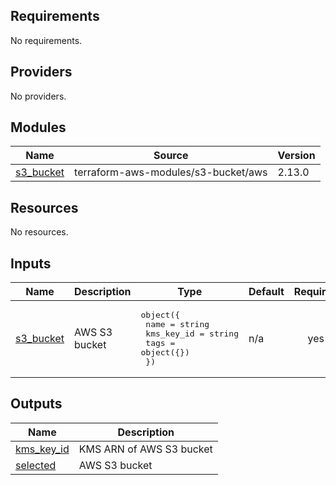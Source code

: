 <!-- BEGIN_TF_DOCS -->
## Requirements

No requirements.

## Providers

No providers.

## Modules

| Name | Source | Version |
|------|--------|---------|
| <a name="module_s3_bucket"></a> [s3\_bucket](#module\_s3\_bucket) | terraform-aws-modules/s3-bucket/aws | 2.13.0 |

## Resources

No resources.

## Inputs

| Name | Description | Type | Default | Required |
|------|-------------|------|---------|:--------:|
| <a name="input_s3_bucket"></a> [s3\_bucket](#input\_s3\_bucket) | AWS S3 bucket | <pre>object({<br>    name       = string<br>    kms_key_id = string<br>    tags       = object({})<br>  })</pre> | n/a | yes |

## Outputs

| Name | Description |
|------|-------------|
| <a name="output_kms_key_id"></a> [kms\_key\_id](#output\_kms\_key\_id) | KMS ARN of AWS S3 bucket |
| <a name="output_selected"></a> [selected](#output\_selected) | AWS S3 bucket |
<!-- END_TF_DOCS -->
